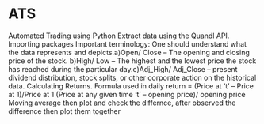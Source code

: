 # ATS
Automated Trading using Python
Extract data using the Quandl API.
Importing packages
Important terminology: One should understand what the data represents and depicts.a)Open/ Close – The opening and closing price of the stock. b)High/ Low – The highest and the lowest price the stock has reached during the particular day.c)Adj_High/ Adj_Close – present dividend distribution, stock splits, or other corporate action on the historical data.
Calculating Returns.
Formula used in daily return = (Price at ‘t’ – Price at 1)/Price at 1 (Price at any given time ‘t’ – opening price)/ opening price
Moving average then plot and check the differnce, after observed the difference then plot them together
